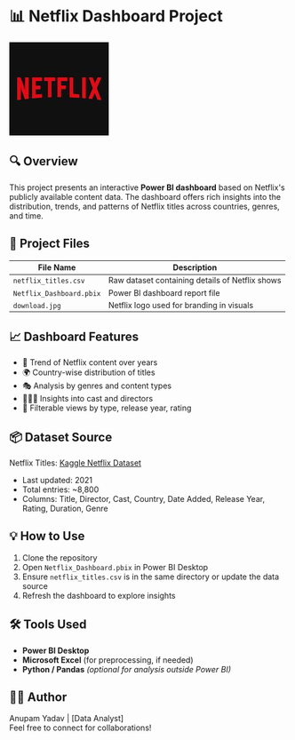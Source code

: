 
# 📊 Netflix Dashboard Project

![Netflix Logo](download.jpg)

## 🔍 Overview
This project presents an interactive **Power BI dashboard** based on Netflix's publicly available content data. The dashboard offers rich insights into the distribution, trends, and patterns of Netflix titles across countries, genres, and time.

## 📁 Project Files

| File Name                | Description                                     |
|--------------------------|-------------------------------------------------|
| `netflix_titles.csv`     | Raw dataset containing details of Netflix shows|
| `Netflix_Dashboard.pbix` | Power BI dashboard report file                 |
| `download.jpg`           | Netflix logo used for branding in visuals     |

## 📈 Dashboard Features

- 📅 Trend of Netflix content over years  
- 🌍 Country-wise distribution of titles  
- 🎭 Analysis by genres and content types  
- 🧑‍🤝‍🧑 Insights into cast and directors  
- 🔎 Filterable views by type, release year, rating

## 📦 Dataset Source

Netflix Titles: [Kaggle Netflix Dataset](https://www.kaggle.com/datasets/shivamb/netflix-shows)  
- Last updated: 2021  
- Total entries: ~8,800  
- Columns: Title, Director, Cast, Country, Date Added, Release Year, Rating, Duration, Genre

## 💡 How to Use

1. Clone the repository  
2. Open `Netflix_Dashboard.pbix` in Power BI Desktop  
3. Ensure `netflix_titles.csv` is in the same directory or update the data source  
4. Refresh the dashboard to explore insights

## 🛠 Tools Used

- **Power BI Desktop**  
- **Microsoft Excel** (for preprocessing, if needed)  
- **Python / Pandas** *(optional for analysis outside Power BI)*

## 👨‍💻 Author

Anupam Yadav | [Data Analyst]  
Feel free to connect for collaborations!
